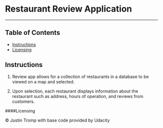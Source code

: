 # Restaurant Review Application
---
## Table of Contents

- [Instructions](#Instructions)
- [Licensing](#Licensing)

## Instructions

1. Review app allows for a collection of restaurants in a database to be viewed on a map and selected. 

2. Upon selection, each restaurant displays information about the restaurant such as address, hours of operation, and reviews from customers.

####Licensing

© Justin Tromp with base code provided by Udacity